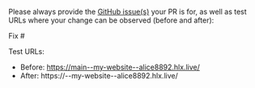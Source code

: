 Please always provide the [GitHub issue(s)](../issues) your PR is for, as well as test URLs where your change can be observed (before and after):

Fix #<gh-issue-id>

Test URLs:
- Before: https://main--my-website--alice8892.hlx.live/
- After: https://<branch>--my-website--alice8892.hlx.live/
